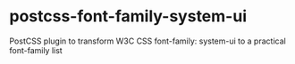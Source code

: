# postcss-font-family-system-ui
PostCSS plugin to transform W3C CSS font-family: system-ui to a practical font-family list
